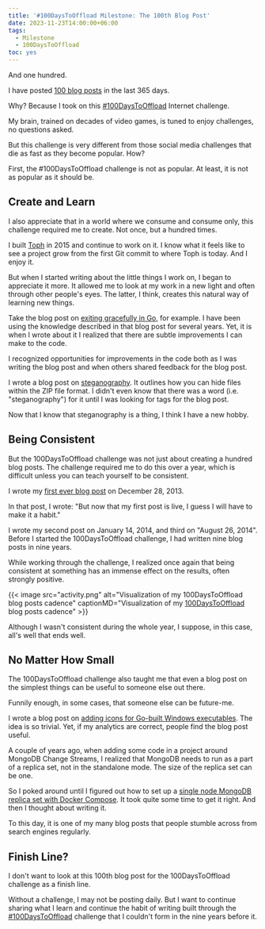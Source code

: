 ```yaml
---
title: '#100DaysToOffload Milestone: The 100th Blog Post'
date: 2023-11-23T14:00:00+06:00
tags:
  - Milestone
  - 100DaysToOffload
toc: yes
---
```


And one hundred.

I have posted [100 blog posts](/tags/100daystooffload/) in the last 365 days.

Why? Because I took on this [#100DaysToOffload](https://100daystooffload.com/) Internet challenge.

My brain, trained on decades of video games, is tuned to enjoy challenges, no questions asked.

But this challenge is very different from those social media challenges that die as fast as they become popular. How?

First, the #100DaysToOffload challenge is not as popular. At least, it is not as popular as it should be.

## Create and Learn

I also appreciate that in a world where we consume and consume only, this challenge required me to create. Not once, but a hundred times.

I built [Toph](https://toph.co) in 2015 and continue to work on it. I know what it feels like to see a project grow from the first Git commit to where Toph is today. And I enjoy it.

But when I started writing about the little things I work on, I began to appreciate it more. It allowed me to look at my work in a new light and often through other people's eyes. The latter, I think, creates this natural way of learning new things.

Take the blog post on [exiting gracefully in Go](/blog/go-tidbit-handling-signals-exitting-gracefully/), for example. I have been using the knowledge described in that blog post for several years. Yet, it is when I wrote about it I realized that there are subtle improvements I can make to the code.

I recognized opportunities for improvements in the code both as I was writing the blog post and when others shared feedback for the blog post.

I wrote a blog post on [steganography](/blog/hiding-files-in-zip-archives/). It outlines how you can hide files within the ZIP file format. I didn't even know that there was a word (i.e. "steganography") for it until I was looking for tags for the blog post.

Now that I know that steganography is a thing, I think I have a new hobby.

## Being Consistent

But the 100DaysToOffload challenge was not just about creating a hundred blog posts. The challenge required me to do this over a year, which is difficult unless you can teach yourself to be consistent.

I wrote my [first ever blog post](https://hjr265.me/blog/hello-world/) on December 28, 2013.

In that post, I wrote: "But now that my first post is live, I guess I will have to make it a habit."

I wrote my second post on January 14, 2014, and third on "August 26, 2014". Before I started the 100DaysToOffload challenge, I had written nine blog posts in nine years.

While working through the challenge, I realized once again that being consistent at something has an immense effect on the results, often strongly positive.

{{< image src="activity.png" alt="Visualization of my 100DaysToOffload blog posts cadence" captionMD="Visualization of my [100DaysToOffload](/tags/100daystooffload/) blog posts cadence" >}}

Although I wasn't consistent during the whole year, I suppose, in this case, all's well that ends well.

## No Matter How Small

The 100DaysToOffload challenge also taught me that even a blog post on the simplest things can be useful to someone else out there.

Funnily enough, in some cases, that someone else can be future-me.

I wrote a blog post on [adding icons for Go-built Windows executables](/blog/adding-icons-for-go-built-windows-executable/). The idea is so trivial. Yet, if my analytics are correct, people find the blog post useful.

A couple of years ago, when adding some code in a project around MongoDB Change Streams, I realized that MongoDB needs to run as a part of a replica set, not in the standalone mode. The size of the replica set can be one.

So I poked around until I figured out how to set up a [single node MongoDB replica set with Docker Compose](/blog/single-node-mongodb-replica-set-docker-compose/). It took quite some time to get it right. And then I thought about writing it.

To this day, it is one of my many blog posts that people stumble across from search engines regularly.

## Finish Line?

I don't want to look at this 100th blog post for the 100DaysToOffload challenge as a finish line.

Without a challenge, I may not be posting daily. But I want to continue sharing what I learn and continue the habit of writing built through the [#100DaysToOffload](https://100daystooffload.com/) challenge that I couldn't form in the nine years before it.
